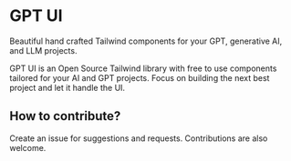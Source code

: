 # GPT UI

Beautiful hand crafted Tailwind components for your GPT, generative AI, and LLM projects.

GPT UI is an Open Source Tailwind library with free to use components tailored for your AI and GPT projects. Focus on building the next best project and let it handle the UI.

## How to contribute?

Create an issue for suggestions and requests. Contributions are also welcome.
